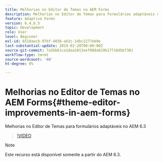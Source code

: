 ```yaml
---
title: Melhorias no Editor de Temas no AEM Forms
description: Melhorias no Editor de Temas para formulários adaptáveis no AEM 6.3
feature: Adaptive Forms
version: 6.4,6.5
topic: Development
role: User
level: Beginner
exl-id: 6518aacb-97bf-4038-ab3c-1dbc2277eb9e
last-substantial-update: 2019-02-20T00:00:00Z
source-git-commit: 7a2bb61ca1dea1013eef088a629b17718dbbf381
workflow-type: tm+mt
source-wordcount: '40'
ht-degree: 0%

---
```


# Melhorias no Editor de Temas no AEM Forms{#theme-editor-improvements-in-aem-forms}

Melhorias no Editor de Temas para formulários adaptáveis no AEM 6.3

>[!VIDEO](https://video.tv.adobe.com/v/19497?quality=9&learn=on)

>[!NOTE]
>
>Este recurso está disponível somente a partir do AEM 6.3.
